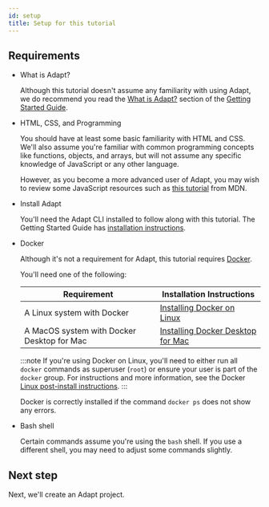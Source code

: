 ```yaml
---
id: setup
title: Setup for this tutorial
---
```

<!-- DOCTOC SKIP -->

## Requirements

- What is Adapt?

    Although this tutorial doesn't assume any familiarity with using Adapt, we do recommend you read the [What is Adapt?](../getting_started/index.md#what-is-adapt) section of the [Getting Started Guide](../getting_started/index.md).

- HTML, CSS, and Programming

    You should have at least some basic familiarity with HTML and CSS.
    We'll also assume you're familiar with common programming concepts like functions, objects, and arrays, but will not assume any specific knowledge of JavaScript or any other language.

    However, as you become a more advanced user of Adapt, you may wish to review some JavaScript resources such as [this tutorial](https://developer.mozilla.org/en-US/docs/Web/JavaScript/A_re-introduction_to_JavaScript) from MDN.

- Install Adapt

    You'll need the Adapt CLI installed to follow along with this tutorial.
    The Getting Started Guide has [installation instructions](../getting_started/01_install.md).

- Docker

    Although it's not a requirement for Adapt, this tutorial requires [Docker](https://docker.com).

    You'll need one of the following:

    | Requirement | Installation Instructions |
    | --- | --- |
    | A Linux system with Docker | [Installing Docker on Linux](https://docs.docker.com/install/#server) |
    | A MacOS system with Docker Desktop for Mac | [Installing Docker Desktop for Mac](https://docs.docker.com/docker-for-mac/install/) |

    :::note
    If you're using Docker on Linux, you'll need to either run all `docker` commands as superuser (`root`) or ensure your user is part of the `docker` group.
    For instructions and more information, see the Docker [Linux post-install instructions](https://docs.docker.com/install/linux/linux-postinstall/).
    :::

    Docker is correctly installed if the command `docker ps` does not show any errors.

- Bash shell

    Certain commands assume you're using the `bash` shell.
    If you use a different shell, you may need to adjust some commands slightly.

## Next step

Next, we'll create an Adapt project.
